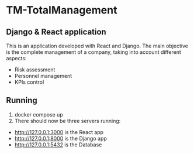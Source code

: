 # TM-TotalManagement
## Django & React application
This is an application developed with React and Django. The main objective is the complete management of a company, taking into account different aspects:
- Risk assessment
- Personnel management
- KPIs control

## Running
1. docker compose up
2. There should now be three servers running:
- http://127.0.0.1:3000 is the React app
- http://127.0.0.1:8000 is the Django app
- http://127.0.0.1:5432 is the Database 